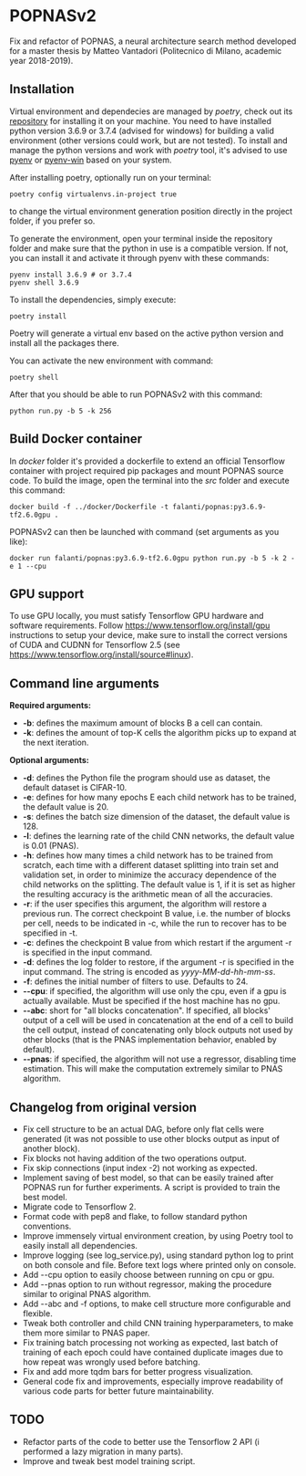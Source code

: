 # POPNASv2
Fix and refactor of POPNAS, a neural architecture search method developed for a master thesis by Matteo Vantadori (Politecnico di Milano, academic year 2018-2019).

## Installation
Virtual environment and dependecies are managed by *poetry*, check out its [repository](https://github.com/python-poetry/poetry) for installing it on your machine.
You need to have installed python version 3.6.9 or 3.7.4 (advised for windows) for building a valid environment (other versions could work, but are not tested).
To install and manage the python versions and work with *poetry* tool, it's advised to use [pyenv](https://github.com/pyenv/pyenv) or [pyenv-win](https://github.com/pyenv-win/pyenv-win) based on your system.

After installing poetry, optionally run on your terminal:
```
poetry config virtualenvs.in-project true
```
to change the virtual environment generation position directly in the project folder, if you prefer so.

To generate the environment, open your terminal inside the repository folder and make sure that the python in use is a compatible version.
If not, you can install it and activate it through pyenv with these commands:
```
pyenv install 3.6.9 # or 3.7.4
pyenv shell 3.6.9
```

To install the dependencies, simply execute:
```
poetry install
```
Poetry will generate a virtual env based on the active python version and install all the packages there.

You can activate the new environment with command:
```
poetry shell
```

After that you should be able to run POPNASv2 with this command:
```
python run.py -b 5 -k 256
```

## Build Docker container
In *docker* folder it's provided a dockerfile to extend an official Tensorflow container with project required pip packages and mount POPNAS source code.
To build the image, open the terminal into the *src* folder and execute this command:
```
docker build -f ../docker/Dockerfile -t falanti/popnas:py3.6.9-tf2.6.0gpu .
```

POPNASv2 can then be launched with command (set arguments as you like):
```
docker run falanti/popnas:py3.6.9-tf2.6.0gpu python run.py -b 5 -k 2 -e 1 --cpu
```

## GPU support
To use GPU locally, you must satisfy Tensorflow GPU hardware and software requirements.
Follow https://www.tensorflow.org/install/gpu instructions to setup your device, make sure
to install the correct versions of CUDA and CUDNN for Tensorflow 2.5 (see https://www.tensorflow.org/install/source#linux).

## Command line arguments
**Required arguments:**
- **-b**: defines the maximum amount of blocks B a cell can contain.
- **-k**: defines the amount of top-K cells the algorithm picks up to expand at the next iteration.

**Optional arguments:**
- **-d**: defines the Python file the program should use as dataset, the default dataset is CIFAR-10.
- **-e**: defines for how many epochs E each child network has to be trained, the default value is 20.
- **-s**: defines the batch size dimension of the dataset, the default value is 128.
- **-l**: defines the learning rate of the child CNN networks, the default value is 0.01 (PNAS).
- **-h**: defines how many times a child network has to be trained from scratch, each time with a different dataset splitting into train set and validation set, in order to minimize the accuracy dependence of the child networks on the splitting. The default value is 1, if it is set as higher the resulting accuracy is the arithmetic mean of all the accuracies.
- **-r**: if the user specifies this argument, the algorithm will restore a previous run. The correct checkpoint B value, i.e. the number of blocks per cell, needs to be indicated in -c, while the run to recover has to be specified in -t.
- **-c**: defines the checkpoint B value from which restart if the argument -r is specified in the input command.
- **-d**: defines the log folder to restore, if the argument -r is specified in the input command. The string is encoded as *yyyy-MM-dd-hh-mm-ss*.
- **-f**: defines the initial number of filters to use. Defaults to 24.
- **--cpu**: if specified, the algorithm will use only the cpu, even if a gpu is actually available. Must be specified if the host machine has no gpu.
- **--abc**: short for "all blocks concatenation". If specified, all blocks' output of a cell will be used in concatenation at the end of a cell to build the cell output, instead of concatenating only block outputs not used by other blocks (that is the PNAS implementation behavior, enabled by default).
- **--pnas**: if specified, the algorithm will not use a regressor, disabling time estimation. This will make
the computation extremely similar to PNAS algorithm.

## Changelog from original version
- Fix cell structure to be an actual DAG, before only flat cells were generated (it was not possible to
use other blocks output as input of another block).
- Fix blocks not having addition of the two operations output.
- Fix skip connections (input index -2) not working as expected.
- Implement saving of best model, so that can be easily trained after POPNAS run for further experiments. A script is provided to train the best model.
- Migrate code to Tensorflow 2.
- Format code with pep8 and flake, to follow standard python conventions.
- Improve immensely virtual environment creation, by using Poetry tool to easily install all dependencies.
- Improve logging (see log_service.py), using standard python log to print on both console and file. Before text logs where printed
only on console.
- Add --cpu option to easily choose between running on cpu or gpu.
- Add --pnas option to run without regressor, making the procedure similar to original PNAS algorithm.
- Add --abc and -f options, to make cell structure more configurable and flexible.
- Tweak both controller and child CNN training hyperparameters, to make them more similar to PNAS paper.
- Fix training batch processing not working as expected, last batch of training of each epoch could have contained duplicate images due to how repeat was wrongly used before batching.
- Fix and add more tqdm bars for better progress visualization.
- General code fix and improvements, especially improve readability of various code parts for better future maintainability.


## TODO
- Refactor parts of the code to better use the Tensorflow 2 API (i performed a lazy migration in many parts).
- Improve and tweak best model training script.
